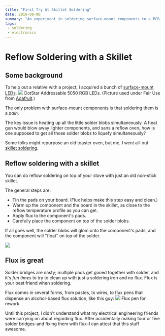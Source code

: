```yaml
---
title: "First Try At Skillet Soldering"
date: 2019-08-06
summary: "An experiment in soldering surface-mount components to a PCB, without a reflow oven."
tags:
 - soldering
 - electronics
---
```


# Reflow Soldering with a Skillet

## Some background

To help out a relative with a project, I acquired a bunch of [surface-mount LEDs](https://www.adafruit.com/product/2343).
![](/images/DotStar_5050_RGB_LEDs.jpg) DotStar Addressable 5050 RGB LEDs. (Picture used under Fair Use from [Adafruit](https://www.adafruit.com/product/2343).)

The only problem with surface-mount components is that soldering them is a _pain_.

The key issue is heating up all the little solder blobs simultaneously. A heat gun would blow away lighter components, and sans a reflow oven, how is one supposed to get all those solder blobs to liquefy simultaneously?

Some folks might repurpose an old toaster oven, but me, I went all-out [skillet soldering](https://www.sparkfun.com/tutorials/59).

## Reflow soldering with a skillet

You can do reflow soldering on top of your stove with just an old non-stick skillet.

The general steps are:

* Tin the pads on your board. (Flux helps make this step easy and clean.)
* Warm up the component and the board in the skillet, as close to the reflow temperature profile as you can get.
* Apply flux to the component's pads.
* Carefully place the component on top of the solder blobs.

If all goes well, the solder blobs will glom onto the component's pads, and the component will "float" on top of the solder.

![](/images/5050-dev-board-in-skillet.jpg)

## Flux is great

Solder bridges are nasty; multiple pads get gooed together with solder, and it's _fun times_ to try to clean up with just a soldering iron and no flux. Flux is your best friend when soldering.

Flux comes in several forms, from pastes, to wires, to flux pens that dispense an alcohol-based flux solution, like this guy:
![](/images/flux-pen.jpg) Flux pen for rework.

Until this project, I didn't understand what my electrical engineering friends were carrying on about regarding flux. After accidentally making four or five solder bridges–and fixing them with flux–I can attest that this stuff awesome.

